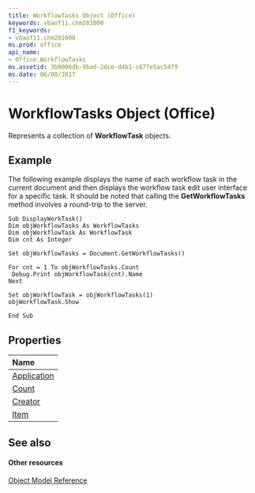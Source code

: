 ```yaml
---
title: WorkflowTasks Object (Office)
keywords: vbaof11.chm281000
f1_keywords:
- vbaof11.chm281000
ms.prod: office
api_name:
- Office.WorkflowTasks
ms.assetid: 3b0006db-9bad-2dce-d4b1-c67fe5ac54f9
ms.date: 06/08/2017
---
```



# WorkflowTasks Object (Office)

Represents a collection of **WorkflowTask** objects.


## Example

The following example displays the name of each workflow task in the current document and then displays the workflow task edit user interface for a specific task. It should be noted that calling the **GetWorkflowTasks** method involves a round-trip to the server.


```
Sub DisplayWorkTask() 
Dim objWorkflowTasks As WorkflowTasks 
Dim objWorkflowTask As WorkflowTask 
Dim cnt As Integer 
 
Set objWorkflowTasks = Document.GetWorkflowTasks() 
 
For cnt = 1 To objWorkflowTasks.Count 
 Debug.Print objWorkflowTask(cnt).Name 
Next 
 
Set objWorkflowTask = objWorkflowTasks(1) 
objWorkflowTask.Show 
 
End Sub 

```


## Properties



|**Name**|
|:-----|
|[Application](workflowtasks-application-property-office.md)|
|[Count](workflowtasks-count-property-office.md)|
|[Creator](workflowtasks-creator-property-office.md)|
|[Item](workflowtasks-item-property-office.md)|

## See also


#### Other resources


[Object Model Reference](http://msdn.microsoft.com/library/499c789a-aba2-0fad-649a-0ea964cd3b5e%28Office.15%29.aspx)
